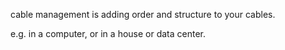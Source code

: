 cable management is adding order and structure to your cables.

e.g. in a computer, or in a house or data center.

